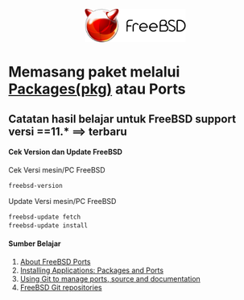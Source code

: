 <p align="center">
<img src="/assets/images/logo.png" alt="Logo" style="width:200px;"/>
</p>

# Memasang paket melalui [Packages(pkg)](/docs/collection-apps/packages.md) atau Ports
## Catatan hasil belajar untuk FreeBSD support versi ==11.* ==> terbaru

#### Cek Version dan Update FreeBSD
Cek Versi mesin/PC FreeBSD
```sh
freebsd-version
```
Update Versi mesin/PC FreeBSD
```sh
freebsd-update fetch
freebsd-update install
```
#### Sumber Belajar
1. [About FreeBSD Ports](https://www.freebsd.org/ports/)
2. [Installing Applications: Packages and Ports](https://docs.freebsd.org/en/books/handbook/ports/)
3. [Using Git to manage ports, source and documentation](https://forums.freebsd.org/threads/guide-using-git-to-manage-ports-source-and-documentation.79721/)
4. [FreeBSD Git repositories](https://cgit.freebsd.org/)
